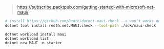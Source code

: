 >https://subscribe.packtpub.com/getting-started-with-microsoft-net-maui/

```sh
# install https://github.com/Redth/dotnet-maui-check --> won't works due to path?
dotnet tool install redth.net.MAUI.check --tool-path ./sdk/maui-check
```

```
dotnet workload install maui
dotnet workload list
dotnet new MAUI -n starter
```